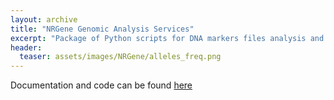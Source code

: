 ```yaml
---
layout: archive
title: "NRGene Genomic Analysis Services"
excerpt: "Package of Python scripts for DNA markers files analysis and statistics"
header:
  teaser: assets/images/NRGene/alleles_freq.png
---
```


Documentation and code can be found <a href="https://github.com/Nirol/NRGene" target="_blank">here</a>
